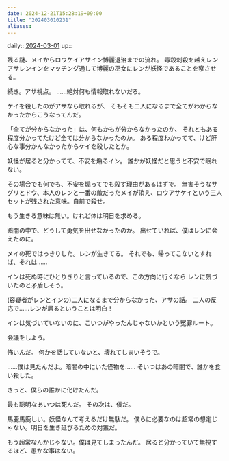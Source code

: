 ```yaml
---
date: 2024-12-21T15:28:19+09:00
title: "202403010231"
aliases: 
---
```


daily:: [2024-03-01](/Daily_Note/2024-03-01.md)
up::


残る謎、メイからロウケイアサイン博麗退治までの流れ。
毒殺刺殺を越えレンアサレンインをマッチング通して博麗の巫女にレンが妖怪であることを察させる。

続き。アサ視点。
……絶対何も情報取れないだろ。

ケイを殺したのがアサなら取れるが、
そもそも二人になるまで全てがわからなかったからこうなってんだ。

「全てが分からなかった」は、何もかもが分からなかったのか、
それともある程度分かってたけど全ては分からなかったのか。
ある程度わかってて、けど肝心な事分かんなかったからケイを殺したとか。

妖怪が居ると分かってて、不安を煽るイン。
誰かが妖怪だと思うと不安で眠れない。

その場合でも何でも、不安を煽ってでも殺す理由があるはずで。
無害そうなサグリとドウ、本人のレンと一番の敵だったメイが消え、ロウアサケイという三人セットが残された意味。自前で殺せ。

もう生きる意味は無い。けれど体は明日を求める。

暗闇の中で、どうして勇気を出せなかったのか。
出せていれば、僕はレンに会えたのに。

メイの死ではっきりした。レンが生きてる。
それでも、帰ってこないとすれば、それは……


インは死ぬ時にひとりきりと言っているので、この方向に行くなら
レンに気づいたのと矛盾しそう。


(容疑者がレンとインの)二人になるまで分からなかった、アサの話。
二人の反応で……レンが居るということは明白！


インは気づいていないのに、こいつがやったんじゃないかという冤罪ルート。





会議をしよう。

怖いんだ。
何かを話していないと、壊れてしまいそうで。

……僕は見たんだよ。暗闇の中にいた怪物を……
そいつはあの暗闇で、誰かを食い殺した。

きっと、僕らの誰かに化けたんだ。

最も聡明なあいつは死んだ。
その次は、僕だ。

馬鹿馬鹿しい。妖怪なんて考えるだけ無駄だ。
僕らに必要なのは超常の想定じゃない。明日を生き延びるための対策だ。

もう超常なんかじゃない。僕は見てしまったんだ。
居ると分かっていて無視するほど、愚かな事はない。
